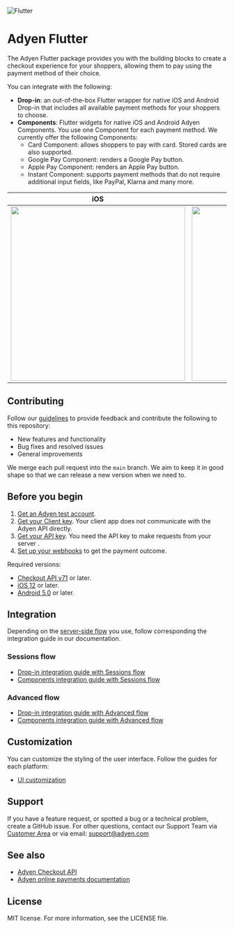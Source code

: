 ![Flutter](https://github.com/Adyen/adyen-flutter/assets/13377878/66a9fab8-dba0-426f-acd4-ab0bfd469d20)

# Adyen Flutter

The Adyen Flutter package provides you with the building blocks to create a checkout experience for your shoppers, allowing them to pay using the payment method of their choice.

You can integrate with the following:

* **Drop-in**: an out-of-the-box Flutter wrapper for native iOS and Android Drop-in that includes all available payment methods for your shoppers to choose.
* **Components**: Flutter widgets for native iOS and Android Adyen Components. You use one Component for each payment method. We currently offer the following Components:
    - Card Component: allows shoppers to pay with card. Stored cards are also supported.
    - Google Pay Component: renders a Google Pay button.
    - Apple Pay Component: renders an Apple Pay button.
    - Instant Component: supports payment methods that do not require additional input fields, like PayPal, Klarna and many more.

|                                                             iOS                                                              |                                                                Android                                                                |
|:--------------------------------------------------------------------------------------------------------------------------------:|:---------------------------------------------------------------------------------------------------------------------------------:|
| <img align="top" src="https://github.com/Adyen/adyen-flutter/assets/13377878/03169e08-665d-4afa-96a4-19cb4594421a" height="400" /> | <img align="top" src="https://github.com/Adyen/adyen-flutter/assets/13377878/f8c1de69-862d-420b-a7dd-76eb04284685" height="400" /> |


## Contributing

Follow our [guidelines](https://github.com/Adyen/.github/blob/main/CONTRIBUTING.md) to provide feedback and contribute the following to this repository:
* New features and functionality
* Bug fixes and resolved issues
* General improvements

We merge each pull request into the `main` branch. We aim to keep it in good shape so that we can release a new version when we need to.

## Before you begin

1. [Get an Adyen test account](https://www.adyen.com/signup).
2. [Get your Client key](https://docs.adyen.com/development-resources/client-side-authentication#get-your-client-key). Your client app does not communicate with the Adyen API directly.
3. [Get your API key](https://docs.adyen.com/development-resources/how-to-get-the-api-key). You need the API key to make requests from your server .
4. [Set up your webhooks](https://docs.adyen.com/development-resources/webhooks/) to get the payment outcome.

Required versions:
* [Checkout API v71](https://docs.adyen.com/api-explorer/Checkout/71/overview) or later.
* [iOS 12](https://support.apple.com/en-us/118387) or later.
* [Android 5.0](https://www.android.com/versions/lollipop-5-0/) or later.


## Integration

Depending on the [server-side flow](https://docs.adyen.com/online-payments/build-your-integration/) you use, follow corresponding the integration guide in our documentation.

### Sessions flow
* [Drop-in integration guide with Sessions flow](https://docs.adyen.com/online-payments/build-your-integration/sessions-flow/?platform=Flutter&integration=Drop-in)
* [Components integration guide with Sessions flow](https://docs.adyen.com/online-payments/build-your-integration/sessions-flow/?platform=Flutter&integration=Components)

### Advanced flow
* [Drop-in integration guide with Advanced flow](https://docs.adyen.com/online-payments/build-your-integration/advanced-flow/?platform=Flutter&integration=Drop-in)
* [Components integration guide with Advanced flow](https://docs.adyen.com/online-payments/build-your-integration/advanced-flow/?platform=Flutter&integration=Components)

## Customization

You can customize the styling of the user interface. Follow the guides for each platform:
* [UI customization](/docs/CUSTOMIZATION.md)

## Support

If you have a feature request, or spotted a bug or a technical problem, create a GitHub issue. For other questions, contact our Support Team via [Customer Area](https://ca-live.adyen.com/ca/ca/contactUs/support.shtml) or via email: support@adyen.com

## See also
* [Adyen Checkout API](https://docs.adyen.com/api-explorer/Checkout/latest/overview)
* [Adyen online payments documentation](https://docs.adyen.com/online-payments/)

## License

MIT license. For more information, see the LICENSE file.

